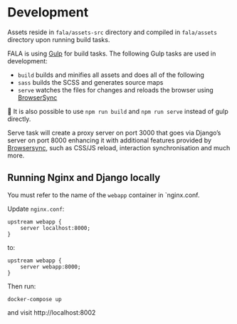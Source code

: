 # Development

Assets reside in `fala/assets-src` directory and compiled in `fala/assets` directory upon running build tasks.

FALA is using [Gulp](http://gulpjs.com/) for build tasks. The following Gulp tasks are used in development:

- `build` builds and minifies all assets and does all of the following
- `sass` builds the SCSS and generates source maps
- `serve` watches the files for changes and reloads the browser using [BrowserSync](http://www.browsersync.io/)

:memo: It is also possible to use `npm run build` and `npm run serve` instead of gulp directly.


Serve task will create a proxy server on port 3000 that goes via Django’s server on port 8000 enhancing it with
additional features provided by [Browsersync](http://www.browsersync.io/), such as CSS/JS reload, interaction
synchronisation and much more.

## Running Nginx and Django locally
You must refer to the name of the `webapp` container in `nginx.conf.

Update `nginx.conf`:

```
upstream webapp {
    server localhost:8000;
}
```
to:
```
upstream webapp {
    server webapp:8000;
}
```

Then run:

```
docker-compose up
```

and visit http://localhost:8002
